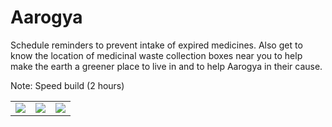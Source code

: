 # Aarogya
Schedule reminders to prevent intake of expired medicines. Also get to know the location of medicinal waste collection 
boxes near you to help make the earth a greener place to live in and to help Aarogya in their cause.

Note: Speed build (2 hours)

<table>
<tr>
<td><img src="https://lh3.googleusercontent.com/nKXmVqGIkCVPzR3NIw62I0shPB7QvBmIJ5Rs5UIj0Qjm64bCDPEdHCM80lNupTBHCpw=w2880-h1642-rw"></td>
<td><img src="https://lh3.googleusercontent.com/W05kOKhblfMwEmwexnzGRwfRvsJn5u6pFOsb1MnUx3I3XHsmDFibX8d6pJTYO0Bt1Q=w2880-h1642-rw"></td>
<td><img src="https://lh3.googleusercontent.com/NDw5XE2lFcaA6K8hR88xn_JBCABGiqO6Nw2SmrjHRvyoKYagjiK0vNuKTfHUk7sCHDU=w2880-h1642-rw"></td>
</tr>
</table>
